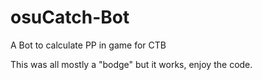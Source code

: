 # osuCatch-Bot
A Bot to calculate PP in game for CTB

This was all mostly a "bodge" but it works, enjoy the code.

